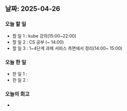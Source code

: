 ## 날짜: 2025-04-26

### 오늘 할 일
- 할 일 1 : kube 강의(15:00~22:00)
- 할 일 2 : CS 공부 (~ 14:00)
- 할 일 3 : 1~4단계 과제 서비스 측면에서 정리(14:00~ 15:00)

### 오늘 한 일
- 한 일 1 :
- 한 일 2 :

### 오늘의 회고
- 
